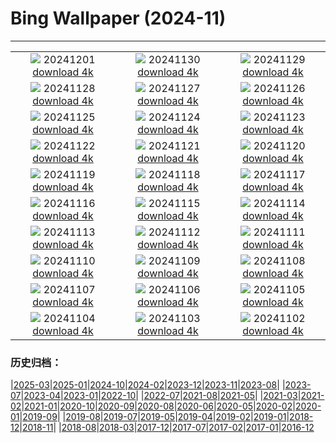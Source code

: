 # Bing Wallpaper (2024-11)
**************
| | | |
| :----: | :----: | :----: |
| ![](https://www.bing.com/th?id=OHR.FreudenbergHistoricHouses_DE-DE3863423728_1920x1080.jpg) 20241201 [download 4k](https://www.bing.com/th?id=OHR.FreudenbergHistoricHouses_DE-DE3863423728_UHD.jpg) | ![](https://www.bing.com/th?id=OHR.KilchurnAutumn_DE-DE0282904512_1920x1080.jpg) 20241130 [download 4k](https://www.bing.com/th?id=OHR.KilchurnAutumn_DE-DE0282904512_UHD.jpg) | ![](https://www.bing.com/th?id=OHR.MtStMichel_DE-DE3578803710_1920x1080.jpg) 20241129 [download 4k](https://www.bing.com/th?id=OHR.MtStMichel_DE-DE3578803710_UHD.jpg) |
| ![](https://www.bing.com/th?id=OHR.AssiniboineTS_DE-DE6120366928_1920x1080.jpg) 20241128 [download 4k](https://www.bing.com/th?id=OHR.AssiniboineTS_DE-DE6120366928_UHD.jpg) | ![](https://www.bing.com/th?id=OHR.SemoisRiver_DE-DE8856578235_1920x1080.jpg) 20241127 [download 4k](https://www.bing.com/th?id=OHR.SemoisRiver_DE-DE8856578235_UHD.jpg) | ![](https://www.bing.com/th?id=OHR.TrulliGrove_DE-DE7362573819_1920x1080.jpg) 20241126 [download 4k](https://www.bing.com/th?id=OHR.TrulliGrove_DE-DE7362573819_UHD.jpg) |
| ![](https://www.bing.com/th?id=OHR.RegensburgChristmasMarket_DE-DE8576246094_1920x1080.jpg) 20241125 [download 4k](https://www.bing.com/th?id=OHR.RegensburgChristmasMarket_DE-DE8576246094_UHD.jpg) | ![](https://www.bing.com/th?id=OHR.SonomaCoast_DE-DE6907667505_1920x1080.jpg) 20241124 [download 4k](https://www.bing.com/th?id=OHR.SonomaCoast_DE-DE6907667505_UHD.jpg) | ![](https://www.bing.com/th?id=OHR.FibonacciAloe_DE-DE3602004497_1920x1080.jpg) 20241123 [download 4k](https://www.bing.com/th?id=OHR.FibonacciAloe_DE-DE3602004497_UHD.jpg) |
| ![](https://www.bing.com/th?id=OHR.ZafraCastle_DE-DE3961546434_1920x1080.jpg) 20241122 [download 4k](https://www.bing.com/th?id=OHR.ZafraCastle_DE-DE3961546434_UHD.jpg) | ![](https://www.bing.com/th?id=OHR.LionCubs_DE-DE4457487465_1920x1080.jpg) 20241121 [download 4k](https://www.bing.com/th?id=OHR.LionCubs_DE-DE4457487465_UHD.jpg) | ![](https://www.bing.com/th?id=OHR.BeyondSaype_DE-DE4165904776_1920x1080.jpg) 20241120 [download 4k](https://www.bing.com/th?id=OHR.BeyondSaype_DE-DE4165904776_UHD.jpg) |
| ![](https://www.bing.com/th?id=OHR.GermanyEuropeanWhiteBirchAutumn_DE-DE4170358667_1920x1080.jpg) 20241119 [download 4k](https://www.bing.com/th?id=OHR.GermanyEuropeanWhiteBirchAutumn_DE-DE4170358667_UHD.jpg) | ![](https://www.bing.com/th?id=OHR.PorthcawlLighthouse_DE-DE2845400826_1920x1080.jpg) 20241118 [download 4k](https://www.bing.com/th?id=OHR.PorthcawlLighthouse_DE-DE2845400826_UHD.jpg) | ![](https://www.bing.com/th?id=OHR.RedStag_DE-DE2144943138_1920x1080.jpg) 20241117 [download 4k](https://www.bing.com/th?id=OHR.RedStag_DE-DE2144943138_UHD.jpg) |
| ![](https://www.bing.com/th?id=OHR.FrieslandNetherlands_DE-DE2101104356_1920x1080.jpg) 20241116 [download 4k](https://www.bing.com/th?id=OHR.FrieslandNetherlands_DE-DE2101104356_UHD.jpg) | ![](https://www.bing.com/th?id=OHR.YiPengLanterns_DE-DE1312879989_1920x1080.jpg) 20241115 [download 4k](https://www.bing.com/th?id=OHR.YiPengLanterns_DE-DE1312879989_UHD.jpg) | ![](https://www.bing.com/th?id=OHR.ManarolaItaly_DE-DE4688511663_1920x1080.jpg) 20241114 [download 4k](https://www.bing.com/th?id=OHR.ManarolaItaly_DE-DE4688511663_UHD.jpg) |
| ![](https://www.bing.com/th?id=OHR.KelpForest_DE-DE3474015808_1920x1080.jpg) 20241113 [download 4k](https://www.bing.com/th?id=OHR.KelpForest_DE-DE3474015808_UHD.jpg) | ![](https://www.bing.com/th?id=OHR.MoselleValleyChurchTowerFall_DE-DE0272111000_1920x1080.jpg) 20241112 [download 4k](https://www.bing.com/th?id=OHR.MoselleValleyChurchTowerFall_DE-DE0272111000_UHD.jpg) | ![](https://www.bing.com/th?id=OHR.Banff24_DE-DE3210390625_1920x1080.jpg) 20241111 [download 4k](https://www.bing.com/th?id=OHR.Banff24_DE-DE3210390625_UHD.jpg) |
| ![](https://www.bing.com/th?id=OHR.YucatanFlamingos_DE-DE2009828774_1920x1080.jpg) 20241110 [download 4k](https://www.bing.com/th?id=OHR.YucatanFlamingos_DE-DE2009828774_UHD.jpg) | ![](https://www.bing.com/th?id=OHR.MoroccoMilkyWay_DE-DE1390989732_1920x1080.jpg) 20241109 [download 4k](https://www.bing.com/th?id=OHR.MoroccoMilkyWay_DE-DE1390989732_UHD.jpg) | ![](https://www.bing.com/th?id=OHR.GlacialRivers_DE-DE4755000150_1920x1080.jpg) 20241108 [download 4k](https://www.bing.com/th?id=OHR.GlacialRivers_DE-DE4755000150_UHD.jpg) |
| ![](https://www.bing.com/th?id=OHR.CanadaWolves_DE-DE4376564886_1920x1080.jpg) 20241107 [download 4k](https://www.bing.com/th?id=OHR.CanadaWolves_DE-DE4376564886_UHD.jpg) | ![](https://www.bing.com/th?id=OHR.ShiShiBeach_DE-DE0173093107_1920x1080.jpg) 20241106 [download 4k](https://www.bing.com/th?id=OHR.ShiShiBeach_DE-DE0173093107_UHD.jpg) | ![](https://www.bing.com/th?id=OHR.LencoisMaranhao_DE-DE9846218597_1920x1080.jpg) 20241105 [download 4k](https://www.bing.com/th?id=OHR.LencoisMaranhao_DE-DE9846218597_UHD.jpg) |
| ![](https://www.bing.com/th?id=OHR.CumbriaAutumn_DE-DE9239463628_1920x1080.jpg) 20241104 [download 4k](https://www.bing.com/th?id=OHR.CumbriaAutumn_DE-DE9239463628_UHD.jpg) | ![](https://www.bing.com/th?id=OHR.YucatanBiosphere_DE-DE7980917018_1920x1080.jpg) 20241103 [download 4k](https://www.bing.com/th?id=OHR.YucatanBiosphere_DE-DE7980917018_UHD.jpg) | ![](https://www.bing.com/th?id=OHR.BisonYellowstone_DE-DE2653068985_1920x1080.jpg) 20241102 [download 4k](https://www.bing.com/th?id=OHR.BisonYellowstone_DE-DE2653068985_UHD.jpg) |

### 历史归档：

|[2025-03](bing/2025-03/2025-03.md)|[2025-01](bing/2025-01/2025-01.md)|[2024-10](bing/2024-10/2024-10.md)|[2024-02](bing/2024-02/2024-02.md)|[2023-12](bing/2023-12/2023-12.md)|[2023-11](bing/2023-11/2023-11.md)|[2023-08](bing/2023-08/2023-08.md)|
|[2023-07](bing/2023-07/2023-07.md)|[2023-04](bing/2023-04/2023-04.md)|[2023-01](bing/2023-01/2023-01.md)|[2022-10](bing/2022-10/2022-10.md)|
|[2022-07](bing/2022-07/2022-07.md)|[2021-08](bing/2021-08/2021-08.md)|[2021-05](bing/2021-05/2021-05.md)|
|[2021-03](bing/2021-03/2021-03.md)|[2021-02](bing/2021-02/2021-02.md)|[2021-01](bing/2021-01/2021-01.md)|[2020-10](bing/2020-10/2020-10.md)|[2020-09](bing/2020-09/2020-09.md)|[2020-08](bing/2020-08/2020-08.md)|[2020-06](bing/2020-06/2020-06.md)|[2020-05](bing/2020-05/2020-05.md)|[2020-02](bing/2020-02/2020-02.md)|[2020-01](bing/2020-01/2020-01.md)|[2019-09](bing/2019-09/2019-09.md)|
|[2019-08](bing/2019-08/2019-08.md)|[2019-07](bing/2019-07/2019-07.md)|[2019-05](bing/2019-05/2019-05.md)|[2019-04](bing/2019-04/2019-04.md)|[2019-02](bing/2019-02/2019-02.md)|[2019-01](bing/2019-01/2019-01.md)|[2018-12](bing/2018-12/2018-12.md)|[2018-11](bing/2018-11/2018-11.md)|
|[2018-08](bing/2018-08/2018-08.md)|[2018-03](bing/2018-03/2018-03.md)|[2017-12](bing/2017-12/2017-12.md)|[2017-07](bing/2017-07/2017-07.md)|[2017-02](bing/2017-02/2017-02.md)|[2017-01](bing/2017-01/2017-01.md)|[2016-12](bing/2016-12/2016-12.md)